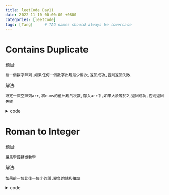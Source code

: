 ```yaml
---
title: leetCode Day11
date: 2022-11-10 00:00:00 +0800
categories: [leetCode]
tags: [Tang]     # TAG names should always be lowercase
---
```


# Contains Duplicate

題目:

    給一個數字陣列,如果任何一個數字出現最少兩次,返回成功,否則返回失敗



解法:

    設定一個空陣列arr,將nums的值出現的次數,存入arr中,如果大於等於2,返回成功,否則返回失敗


<details> <summary>code</summary>
<pre><code>
func containsDuplicate(nums []int) bool {
    arr := make(map[int]int)
    
    for _, value := range nums {
        arr[value]++
        if arr[value] == 2 {
            return true
        }
    }
    
    return false
}
</code></pre>
</details>


# Roman to Integer

題目:

    羅馬字母轉成數字



解法:

    如果前一位比後一位小的話,變負的總和相加


<details> <summary>code</summary>
<pre><code>
func romanToInt(s string) int {
    match := map[string]int {
        "I" : 1,
        "V" : 5,
        "X" : 10,
        "L" : 50,
        "C" : 100,
        "D" : 500,
        "M" : 1000,
    }
    var sum int
    
    for i:=0; i<len(s); i++ {
        if i != len(s) - 1 {
            if match[s[i:i+1]] < match[s[i+1:i+2]] {
               sum -= match[s[i:i+1]]
            } else {
                sum += match[s[i:i+1]]
            }
        } else {
            sum += match[s[i:i+1]]
        }
        
    }
    
    return sum
}
</code></pre>
</details>